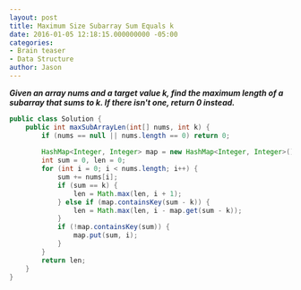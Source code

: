 ```yaml
---
layout: post
title: Maximum Size Subarray Sum Equals k
date: 2016-01-05 12:18:15.000000000 -05:00
categories:
- Brain teaser
- Data Structure
author: Jason
---
```

<p><strong><em>Given an array nums and a target value k, find the maximum length of a subarray that sums to k. If there isn't one, return 0 instead.</em></strong></p>

``` java
public class Solution {
    public int maxSubArrayLen(int[] nums, int k) {
        if (nums == null || nums.length == 0) return 0;
        
        HashMap<Integer, Integer> map = new HashMap<Integer, Integer>();
        int sum = 0, len = 0;
        for (int i = 0; i < nums.length; i++) {
            sum += nums[i];
            if (sum == k) {
                len = Math.max(len, i + 1);
            } else if (map.containsKey(sum - k)) {
                len = Math.max(len, i - map.get(sum - k));
            } 
            if (!map.containsKey(sum)) {
                map.put(sum, i);
            }
        }
        return len;
    }
}
```
